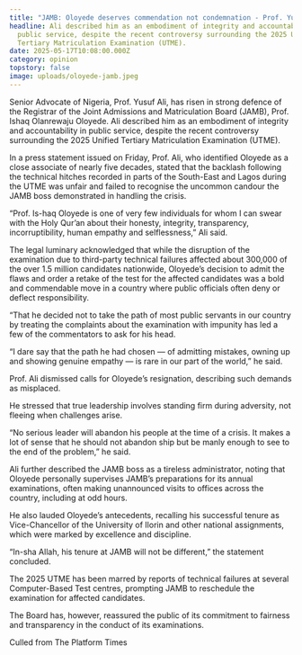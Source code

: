 ```yaml
---
title: "JAMB: Oloyede deserves commendation not condemnation - Prof. Yusuf Ali, SAN"
headline: Ali described him as an embodiment of integrity and accountability in
  public service, despite the recent controversy surrounding the 2025 Unified
  Tertiary Matriculation Examination (UTME).
date: 2025-05-17T10:08:00.000Z
category: opinion
topstory: false
image: uploads/oloyede-jamb.jpeg
---
```

Senior Advocate of Nigeria, Prof. Yusuf Ali, has risen in strong defence of the Registrar of the Joint Admissions and Matriculation Board (JAMB), Prof. Ishaq Olanrewaju Oloyede. Ali described him as an embodiment of integrity and accountability in public service, despite the recent controversy surrounding the 2025 Unified Tertiary Matriculation Examination (UTME).

In a press statement issued on Friday, Prof. Ali, who identified Oloyede as a close associate of nearly five decades, stated that the backlash following the technical hitches recorded in parts of the South-East and Lagos during the UTME was unfair and failed to recognise the uncommon candour the JAMB boss demonstrated in handling the crisis.

“Prof. Is-haq Oloyede is one of very few individuals for whom I can swear with the Holy Qur’an about their honesty, integrity, transparency, incorruptibility, human empathy and selflessness,” Ali said.

The legal luminary acknowledged that while the disruption of the examination due to third-party technical failures affected about 300,000 of the over 1.5 million candidates nationwide, Oloyede’s decision to admit the flaws and order a retake of the test for the affected candidates was a bold and commendable move in a country where public officials often deny or deflect responsibility.

“That he decided not to take the path of most public servants in our country by treating the complaints about the examination with impunity has led a few of the commentators to ask for his head.

“I dare say that the path he had chosen — of admitting mistakes, owning up and showing genuine empathy — is rare in our part of the world,” he said.

Prof. Ali dismissed calls for Oloyede’s resignation, describing such demands as misplaced.

He stressed that true leadership involves standing firm during adversity, not fleeing when challenges arise.

“No serious leader will abandon his people at the time of a crisis. It makes a lot of sense that he should not abandon ship but be manly enough to see to the end of the problem,” he said.

Ali further described the JAMB boss as a tireless administrator, noting that Oloyede personally supervises JAMB’s preparations for its annual examinations, often making unannounced visits to offices across the country, including at odd hours.

He also lauded Oloyede’s antecedents, recalling his successful tenure as Vice-Chancellor of the University of Ilorin and other national assignments, which were marked by excellence and discipline.

“In-sha Allah, his tenure at JAMB will not be different,” the statement concluded.

The 2025 UTME has been marred by reports of technical failures at several Computer-Based Test centres, prompting JAMB to reschedule the examination for affected candidates.

The Board has, however, reassured the public of its commitment to fairness and transparency in the conduct of its examinations.

Culled from The Platform Times
